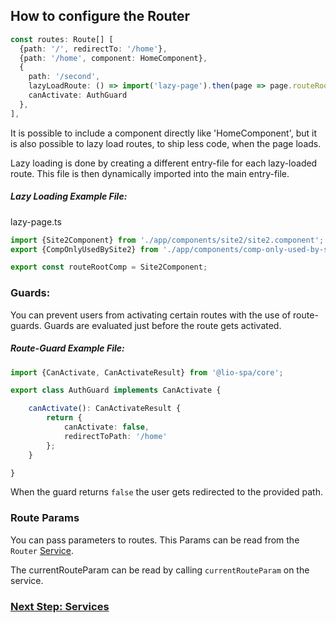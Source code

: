 ## How to configure the Router

```ts
const routes: Route[] [
  {path: '/', redirectTo: '/home'},
  {path: '/home', component: HomeComponent},
  {
    path: '/second', 
    lazyLoadRoute: () => import('lazy-page').then(page => page.routeRootComp),
    canActivate: AuthGuard
  },
],
```

It is possible to include a component directly like 'HomeComponent', but it is also possible to lazy load routes, to ship less code, when the page loads.

Lazy loading is done by creating a different entry-file for each lazy-loaded route. This file is then dynamically imported into the main entry-file.

##### Lazy Loading Example File:
lazy-page.ts
```ts
import {Site2Component} from './app/components/site2/site2.component';
export {CompOnlyUsedBySite2} from './app/components/comp-only-used-by-site2/comp-only-used-by-site2.component'

export const routeRootComp = Site2Component;
```

### Guards:

You can prevent users from activating certain routes with the use of route-guards. Guards are evaluated just before the route gets activated.

##### Route-Guard Example File:
```ts
import {CanActivate, CanActivateResult} from '@lio-spa/core';

export class AuthGuard implements CanActivate {

    canActivate(): CanActivateResult {
        return {
            canActivate: false,
            redirectToPath: '/home'
        };
    }

} 
```

When the guard returns `false` the user gets redirected to the provided path.

### Route Params

You can pass parameters to routes. This Params can be read from the `Router` [Service](services.md).

The currentRouteParam can be read by calling `currentRouteParam` on the service.

### [Next Step: Services](services.md)
